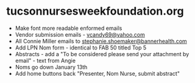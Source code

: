 # tucsonnursesweekfoundation.org

- Make font more readable enformed emails
- Vendor submission emails - vcandy69@yahoo.com
- All Connie Miller emails to stephanie.shoemaker@bannerhealth.com
- Add LPN Nom form - identical to FAB 50 titled Top 5
- Abstracts - add a "To be considered please send your attachment by email" - text from Angie
- Noms go down January 13th
- Add home buttons back "Presenter, Nom Nurse, submit abstract"
